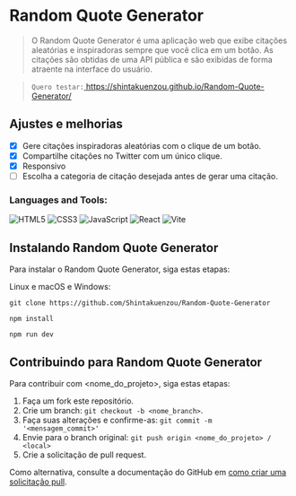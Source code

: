 # Random Quote Generator
>O Random Quote Generator é uma aplicação web que exibe citações aleatórias e inspiradoras sempre que você clica em um botão. As citações são obtidas de uma API pública e são exibidas de forma atraente na interface do usuário.

>``Quero testar:``[<a href="https://shintakuenzou.github.io/Random-Quote-Generator/" target="__blank"> https://shintakuenzou.github.io/Random-Quote-Generator/</a>](https://shintakuenzou.github.io/Random-Quote-Generator/)

## Ajustes e melhorias
- [x] Gere citações inspiradoras aleatórias com o clique de um botão.
- [x] Compartilhe citações no Twitter com um único clique.
- [X] Responsivo
- [ ] Escolha a categoria de citação desejada antes de gerar uma citação.

### Languages and Tools:
![HTML5](https://img.shields.io/badge/html5-%23E34F26.svg?style=for-the-badge&logo=html5&logoColor=white)
![CSS3](https://img.shields.io/badge/css3-%231572B6.svg?style=for-the-badge&logo=css3&logoColor=white)
![JavaScript](https://img.shields.io/badge/javascript-%23323330.svg?style=for-the-badge&logo=javascript&logoColor=%23F7DF1E)
![React](https://img.shields.io/badge/react-%2320232a.svg?style=for-the-badge&logo=react&logoColor=%2361DAFB)
![Vite](https://img.shields.io/badge/vite-%23646CFF.svg?style=for-the-badge&logo=vite&logoColor=white)

## Instalando Random Quote Generator
Para instalar o Random Quote Generator, siga estas etapas:

Linux e macOS e Windows:

```
git clone https://github.com/Shintakuenzou/Random-Quote-Generator
```
```
npm install
```
```
npm run dev
```

## Contribuindo para Random Quote Generator

Para contribuir com <nome_do_projeto>, siga estas etapas:

1. Faça um fork este repositório.
2. Crie um branch: `git checkout -b <nome_branch>`.
3. Faça suas alterações e confirme-as: `git commit -m '<mensagem_commit>'`
4. Envie para o branch original: `git push origin <nome_do_projeto> / <local>`
5. Crie a solicitação de pull request.

Como alternativa, consulte a documentação do GitHub em [como criar uma solicitação pull](https://help.github.com/en/github/collaborating-with-issues-and-pull-requests/creating-a-pull-request).
 
